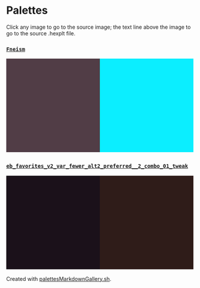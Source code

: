 # Palettes

Click any image to go to the source image; the text line above the image to go to the source .hexplt file.

### [`Fneism`](Fneism.hexplt)

[ ![Fneism.png](Fneism.png) ](Fneism.png)

### [`eb_favorites_v2_var_fewer_alt2_preferred__2_combo_01_tweak`](eb_favorites_v2_var_fewer_alt2_preferred__2_combo_01_tweak.hexplt)

[ ![eb_favorites_v2_var_fewer_alt2_preferred__2_combo_01_tweak.png](eb_favorites_v2_var_fewer_alt2_preferred__2_combo_01_tweak.png) ](eb_favorites_v2_var_fewer_alt2_preferred__2_combo_01_tweak.png)

Created with [palettesMarkdownGallery.sh](https://github.com/earthbound19/_ebDev/blob/master/scripts/imgAndVideo/palettesMarkdownGallery.sh).